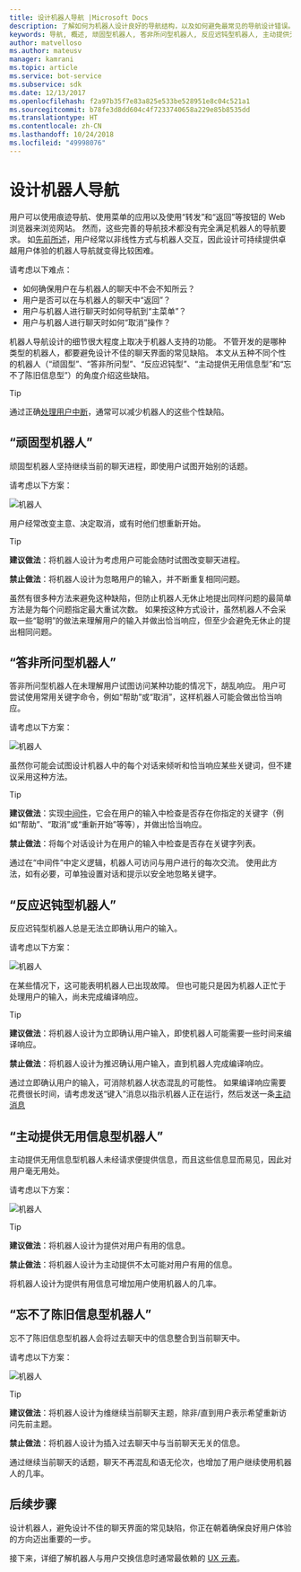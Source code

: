 ```yaml
---
title: 设计机器人导航 |Microsoft Docs
description: 了解如何为机器人设计良好的导航结构，以及如何避免最常见的导航设计错误。
keywords: 导航, 概述, 顽固型机器人, 答非所问型机器人, 反应迟钝型机器人, 主动提供无用信息型机器人, 忘不了陈旧信息型机器人
author: matvelloso
ms.author: mateusv
manager: kamrani
ms.topic: article
ms.service: bot-service
ms.subservice: sdk
ms.date: 12/13/2017
ms.openlocfilehash: f2a97b35f7e83a825e533be528951e8c04c521a1
ms.sourcegitcommit: b78fe3d8dd604c4f7233740658a229e85b8535dd
ms.translationtype: HT
ms.contentlocale: zh-CN
ms.lasthandoff: 10/24/2018
ms.locfileid: "49998076"
---
```

# <a name="design-bot-navigation"></a>设计机器人导航

用户可以使用痕迹导航、使用菜单的应用以及使用“转发”和“返回”等按钮的 Web 浏览器来浏览网站。 然而，这些完善的导航技术都没有完全满足机器人的导航要求。 如[先前所述](~/bot-service-design-conversation-flow.md#handle-interruptions)，用户经常以非线性方式与机器人交互，因此设计可持续提供卓越用户体验的机器人导航就变得比较困难。 

请考虑以下难点：

- 如何确保用户在与机器人的聊天中不会不知所云？ 
- 用户是否可以在与机器人的聊天中“返回”？ 
- 用户与机器人进行聊天时如何导航到“主菜单”？ 
- 用户与机器人进行聊天时如何“取消”操作？ 

机器人导航设计的细节很大程度上取决于机器人支持的功能。 不管开发的是哪种类型的机器人，都要避免设计不佳的聊天界面的常见缺陷。 本文从五种不同个性的机器人（“顽固型”、“答非所问型”、“反应迟钝型”、“主动提供无用信息型”和“忘不了陈旧信息型”）的角度介绍这些缺陷。 

> [!TIP]
> 通过正确[处理用户中断](v4sdk/bot-builder-howto-handle-user-interrupt.md)，通常可以减少机器人的这些个性缺陷。

## <a name="the-stubborn-bot"></a>“顽固型机器人”

顽固型机器人坚持继续当前的聊天进程，即使用户试图开始别的话题。 

请考虑以下方案： 

![机器人](~/media/bot-service-design-navigation/stubborn-bot-new.png)

用户经常改变主意、决定取消，或有时他们想重新开始。 

> [!TIP]
> <b>建议做法</b>：将机器人设计为考虑用户可能会随时试图改变聊天进程。 
>
> <b>禁止做法</b>：将机器人设计为忽略用户的输入，并不断重复相同问题。 

虽然有很多种方法来避免这种缺陷，但防止机器人无休止地提出同样问题的最简单方法是为每个问题指定最大重试次数。 如果按这种方式设计，虽然机器人不会采取一些“聪明”的做法来理解用户的输入并做出恰当响应，但至少会避免无休止的提出相同问题。 

## <a name="the-clueless-bot"></a>“答非所问型机器人”

答非所问型机器人在未理解用户试图访问某种功能的情况下，胡乱响应。 用户可尝试使用常用关键字命令，例如“帮助”或“取消”，这样机器人可能会做出恰当响应。

请考虑以下方案： 

![机器人](~/media/bot-service-design-navigation/clueless-bot.png)

虽然你可能会试图设计机器人中的每个对话来倾听和恰当响应某些关键词，但不建议采用这种方法。 

> [!TIP]
> <b>建议做法</b>：实现[中间件](v4sdk/bot-builder-create-middleware.md)，它会在用户的输入中检查是否存在你指定的关键字（例如“帮助”、“取消”或“重新开始”等等），并做出恰当响应。 
> 
> <b>禁止做法</b>：将每个对话设计为在用户的输入中检查是否存在关键字列表。 

通过在“中间件”中定义逻辑，机器人可访问与用户进行的每次交流。 使用此方法，如有必要，可单独设置对话和提示以安全地忽略关键字。

## <a name="the-mysterious-bot"></a>“反应迟钝型机器人”

反应迟钝型机器人总是无法立即确认用户的输入。 

请考虑以下方案： 

![机器人](~/media/bot-service-design-navigation/mysterious-bot.png)

在某些情况下，这可能表明机器人已出现故障。 但也可能只是因为机器人正忙于处理用户的输入，尚未完成编译响应。 

> [!TIP]
> <b>建议做法</b>：将机器人设计为立即确认用户输入，即使机器人可能需要一些时间来编译响应。 
> 
> <b>禁止做法</b>：将机器人设计为推迟确认用户输入，直到机器人完成编译响应。

通过立即确认用户的输入，可消除机器人状态混乱的可能性。 如果编译响应需要花费很长时间，请考虑发送“键入”消息以指示机器人正在运行，然后发送一条[主动消息](v4sdk/bot-builder-howto-proactive-message.md)

## <a name="the-captain-obvious-bot"></a>“主动提供无用信息型机器人”

主动提供无用信息型机器人未经请求便提供信息，而且这些信息显而易见，因此对用户毫无用处。 

请考虑以下方案：

![机器人](~/media/bot-service-design-navigation/captainobvious-bot.png)

> [!TIP]
> <b>建议做法</b>：将机器人设计为提供对用户有用的信息。 
> 
> <b>禁止做法</b>：将机器人设计为主动提供不太可能对用户有用的信息。

将机器人设计为提供有用信息可增加用户使用机器人的几率。

## <a name="the-bot-that-cant-forget"></a>“忘不了陈旧信息型机器人”

忘不了陈旧信息型机器人会将过去聊天中的信息整合到当前聊天中。 

请考虑以下方案：

![机器人](~/media/bot-service-design-navigation/rememberall-bot.png)

> [!TIP]
> <b>建议做法</b>：将机器人设计为维继续当前聊天主题，除非/直到用户表示希望重新访问先前主题。 
> 
> <b>禁止做法</b>：将机器人设计为插入过去聊天中与当前聊天无关的信息。

通过继续当前聊天的话题，聊天不再混乱和语无伦次，也增加了用户继续使用机器人的几率。

## <a name="next-steps"></a>后续步骤

设计机器人，避免设计不佳的聊天界面的常见缺陷，你正在朝着确保良好用户体验的方向迈出重要的一步。 

接下来，详细了解机器人与用户交换信息时通常最依赖的 [UX 元素](~/bot-service-design-user-experience.md)。 
